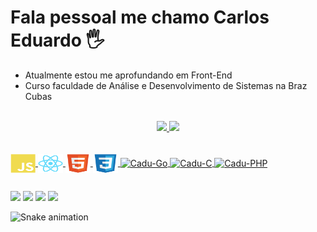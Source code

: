 # Fala pessoal me chamo Carlos Eduardo 🖐️

- Atualmente estou me aprofundando em Front-End
- Curso faculdade de Análise e Desenvolvimento de Sistemas na Braz Cubas
<br/>
<div align="center">
  <a href="https://github.com/cadupinello">
  <img height="180em" src="https://github-readme-stats.vercel.app/api?username=cadupinello&show_icons=true&theme=cobalt&include_all_commits=true&count_private=true"/>
  <img height="180em" src="https://github-readme-stats.vercel.app/api/top-langs/?username=cadupinello&layout=compact&langs_count=7&theme=cobalt"/>
</div>
 <br/>
 <div style="display: inline_block"><br>
  <img align="center" alt="Cadu-Js" height="30" width="40" src="https://raw.githubusercontent.com/devicons/devicon/master/icons/javascript/javascript-plain.svg">
  <img align="center" alt="Cadu-React" height="30" width="40" src="https://raw.githubusercontent.com/devicons/devicon/master/icons/react/react-original.svg">
  <img align="center" alt="Cadu-HTML" height="30" width="40" src="https://raw.githubusercontent.com/devicons/devicon/master/icons/html5/html5-original.svg">
  <img align="center" alt="Cadu-CSS" height="30" width="40" src="https://raw.githubusercontent.com/devicons/devicon/master/icons/css3/css3-original.svg">
  <img align="center" alt="Cadu-Go" height="30" width="40" src="https://cdn.jsdelivr.net/gh/devicons/devicon/icons/go/go-original.svg" />
  <img align="center" alt="Cadu-C" height="30" width="40" src="https://cdn.jsdelivr.net/gh/devicons/devicon/icons/c/c-original.svg" />
  <img align="center" alt="Cadu-PHP" height="30" width="40" src="https://cdn.jsdelivr.net/gh/devicons/devicon/icons/php/php-original.svg" /> 
</div>
  
  ##
 
<div> 
    <a href="https://myaccount.google.com/?hl=pt_BR&utm_source=OGB&utm_medium=act" target="_blank"><img src="https://img.shields.io/badge/Gmail-D14836?style=for-the-badge&logo=gmail&logoColor=white" target="_blank"></a>  
    <a href="https://www.linkedin.com/in/carlos-eduardo-9ba041156/" target="_blank"><img src="https://img.shields.io/badge/LinkedIn-0077B5?style=for-the-badge&logo=linkedin&logoColor=white" target="_blank"></a>  
    <a href="https://facebook.com/cadurodrigues4030/" target="_blank"><img src="https://img.shields.io/badge/Facebook-1877F2?style=for-the-badge&logo=facebook&logoColor=white" target="_blank"></a>  
     <a href="https://api.whatsapp.com/send?phone=55(11) 95794-4402&text=Carlos Eduardo - Contato" target="_blank"><img src="https://img.shields.io/badge/WhatsApp-25D366?style=for-the-badge&logo=whatsapp&logoColor=white" target="_blank"></a>  
<div/>
  
![Snake animation](https://github.com/cadupinello/cadupinello/blob/output/github-contribution-grid-snake.svg)
   
  
